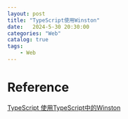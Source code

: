 ```yaml
---                
layout: post                
title: "TypeScript使用Winston"                
date:   2024-5-30 20:30:00                 
categories: "Web"                
catalog: true                
tags:                 
    - Web                
---      
```


# Reference
[TypeScript 使用TypeScript中的Winston](https://geek-docs.com/typescript/typescript-questions/679_typescript_using_winston_in_typescript.html)